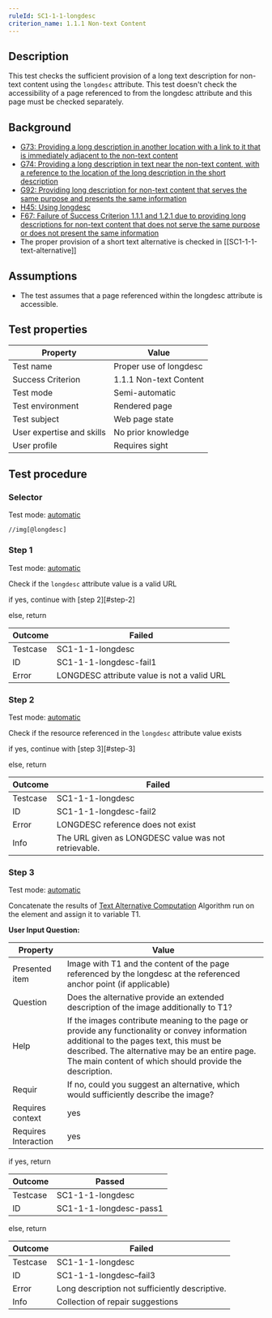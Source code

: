 ```yaml
---
ruleId: SC1-1-1-longdesc
criterion_name: 1.1.1 Non-text Content
---
```


## Description

This test checks the sufficient provision of a long text description for non-text content using the `longdesc` attribute. This test doesn't check the accessibility of a page referenced to from the longdesc attribute and this page must be checked separately.

## Background

- [G73: Providing a long description in another location with a link to it that is immediately adjacent to the non-text content](http://www.w3.org/TR/2014/NOTE-WCAG20-TECHS-20140916/G73)
- [G74: Providing a long description in text near the non-text content, with a reference to the location of the long description in the short description](http://www.w3.org/TR/2014/NOTE-WCAG20-TECHS-20140916/G74)
- [G92: Providing long description for non-text content that serves the same purpose and presents the same information](http://www.w3.org/TR/2014/NOTE-WCAG20-TECHS-20140916/G92)
- [H45: Using longdesc](http://www.w3.org/TR/2014/NOTE-WCAG20-TECHS-20140916/H45)
- [F67: Failure of Success Criterion 1.1.1 and 1.2.1 due to providing long descriptions for non-text content that does not serve the same purpose or does not present the same information](http://www.w3.org/TR/2014/NOTE-WCAG20-TECHS-20140916/F67)
- The proper provision of a short text alternative is checked in [[SC1-1-1-text-alternative]]

## Assumptions

- The test assumes that a page referenced within the longdesc attribute is accessible.

## Test properties

| Property          | Value
|-------------------|----
| Test name         | Proper use of longdesc
| Success Criterion | 1.1.1 Non-text Content
| Test mode         | Semi-automatic
| Test environment  | Rendered page
| Test subject      | Web page state
| User expertise and skills | No prior knowledge
| User profile      | Requires sight

## Test procedure

### Selector

Test mode: [automatic][AUTO]

`//img[@longdesc]`

### Step 1

Test mode: [automatic][AUTO]

Check if the `longdesc` attribute value is a valid URL

if yes, continue with [step 2][#step-2]

else, return

| Outcome  | Failed
|----------|-----
| Testcase | SC1-1-1-longdesc
| ID       | SC1-1-1-longdesc-fail1
| Error    | LONGDESC attribute value is not a valid URL

### Step 2

Test mode: [automatic][AUTO]

Check if the resource referenced in the `longdesc` attribute value exists

if yes, continue with [step 3][#step-3]

else, return

| Outcome  | Failed
|----------|-----
| Testcase | SC1-1-1-longdesc
| ID       | SC1-1-1-longdesc-fail2
| Error    | LONGDESC reference does not exist
| Info     |  The URL given as LONGDESC value was not retrievable.

### Step 3

Test mode: [automatic][MANUAL]

Concatenate the results of [Text Alternative Computation][TXTALT] Algorithm run on the element and assign it to variable T1.

**User Input Question:**

| Property             | Value
|----------------------|---------
| Presented item       | Image with T1 and the content of the page referenced by the longdesc  at the referenced anchor point (if applicable)
| Question             | Does the alternative provide an extended description of the image additionally to T1?
| Help                 | If the images contribute meaning to the page or provide any functionality or convey information additional to the pages text, this must be described. The alternative may be an entire page. The main content of which should provide the description.
| Requir               | If no, could you suggest an alternative, which would sufficiently describe the image?
| Requires context     | yes
| Requires Interaction | yes

if yes, return

| Outcome  | Passed
|----------|-----
| Testcase | SC1-1-1-longdesc
| ID       | SC1-1-1-longdesc-pass1

else, return

| Outcome  | Failed
|----------|-----
| Testcase | SC1-1-1-longdesc
| ID       | SC1-1-1-longdesc–fail3
| Error    | Long description not sufficiently descriptive.
| Info     | Collection of repair suggestions

[AUTO]: ../pages/test-modes.html#automatic
[SEMAUT]: ../pages/test-modes.html#semiauto
[MANUAL]: ../pages/test-modes.html#manual
[TXTALT]: ../pages/TXTALT.html
